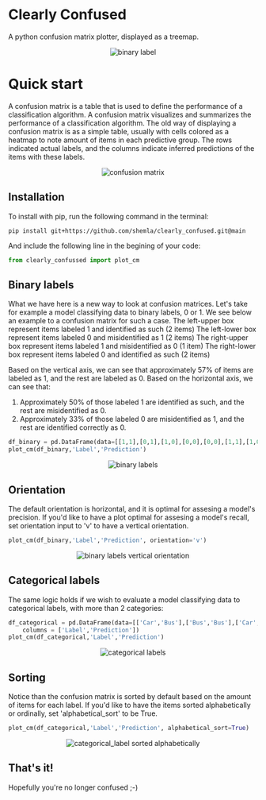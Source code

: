# Clearly Confused
A python confusion matrix plotter, displayed as a treemap. 

<p align="center" width="100%">
    <img src="https://github.com/shemla/clearly_confused/blob/main/assets/binary_label.PNG" alt="binary label">
</p>

# Quick start
A confusion matrix is a table that is used to define the performance of a classification algorithm. A confusion matrix visualizes and summarizes the performance of a classification algorithm.
The old way of displaying a confusion matrix is as a simple table, usually with cells colored as a heatmap to note amount of items in each predictive group. The rows indicated actual labels, and the columns indicate inferred predictions of the items with these labels.

<p align="center" width="100%">
    <img src="https://github.com/shemla/clearly_confused/blob/main/assets/cm_old.png" alt="confusion matrix">
</p>

## Installation
To install with pip, run the following command in the terminal:
```
pip install git+https://github.com/shemla/clearly_confused.git@main
```

And include the following line in the begining of your code:
```python
from clearly_confussed import plot_cm
``` 

## Binary labels
What we have here is a new way to look at confusion matrices.
Let's take for example a model classifying data to binary labels, 0 or 1. We see below an example to a confusion matrix for such a case.
The left-upper box represent items labeled 1 and identified as such (2 items)
The left-lower box represent items labeled 0 and misidentified as 1 (2 items)
The right-upper box represent items labeled 1 and misidentified as 0 (1 item)
The right-lower box represent items labeled 0 and identified as such (2 items)

Based on the vertical axis, we can see that approximately 57% of items are labeled as 1, and the rest are labeled as 0.
Based on the horizontal axis, we can see that: 
1. Approximately 50% of those labeled 1 are identified as such, and the rest are misidentified as 0.
2. Approximately 33% of those labeled 0 are misidentified as 1, and the rest are identified correctly as 0.


```python
df_binary = pd.DataFrame(data=[[1,1],[0,1],[1,0],[0,0],[0,0],[1,1],[1,0]], columns = ['Label','Prediction'])
plot_cm(df_binary,'Label','Prediction')
```

<p align="center" width="100%">
    <img src="https://github.com/shemla/clearly_confused/blob/main/assets/binary_label.PNG" alt="binary labels">
</p>

## Orientation
The default orientation is horizontal, and it is optimal for assesing a model's precision. If you'd like to have a plot optimal for assesing a model's recall, set orientation input to 'v' to have a vertical orientation.

```python
plot_cm(df_binary,'Label','Prediction', orientation='v')
```

<p align="center" width="100%">
    <img src="https://github.com/shemla/clearly_confused/blob/develop/assets/binary_label_vertical.PNG" alt="binary labels vertical orientation">
</p>

## Categorical labels
The same logic holds if we wish to evaluate a model classifying data to categorical labels, with more than 2 categories:

```python
df_categorical = pd.DataFrame(data=[['Car','Bus'],['Bus','Bus'],['Car','Car'],['Bus','Bus'],['Car','Car'],['Bike','Car'],['Bike','Bus'],['Car','Car'],['Bike','Car'],['Bike','Bus'],['Car','Car'],['Bike','Car'],['Bike','Bus'],['Bike','Bike'],['Bus','Car']],
    columns = ['Label','Prediction'])
plot_cm(df_categorical,'Label','Prediction')
```

<p align="center" width="100%">
    <img src="https://github.com/shemla/clearly_confused/blob/main/assets/categorical_label.PNG" alt="categorical labels">
</p>

## Sorting
Notice than the confusion matrix is sorted by default based on the amount of items for each label. 
If you'd like to have the items sorted alphabetically or ordinally, set 'alphabetical_sort' to be True.

```python
plot_cm(df_categorical,'Label','Prediction', alphabetical_sort=True)
```

<p align="center" width="100%">
    <img src="https://github.com/shemla/clearly_confused/blob/main/assets/categorical_label_sorted_by_label.PNG" alt="categorical_label sorted alphabetically">
</p>


## That's it!
Hopefully you're no longer confused ;-)
